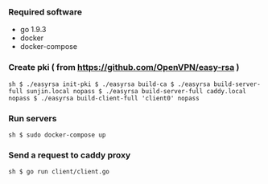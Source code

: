 ### Required software

* go 1.9.3
* docker
* docker-compose

### Create pki ( from https://github.com/OpenVPN/easy-rsa )

``sh
$ ./easyrsa init-pki
$ ./easyrsa build-ca
$ ./easyrsa build-server-full sunjin.local nopass
$ ./easyrsa build-server-full caddy.local nopass
$ ./easyrsa build-client-full 'client0' nopass
``

### Run servers

``sh
$ sudo docker-compose up
``

### Send a request to caddy proxy

``sh
$ go run client/client.go
``
